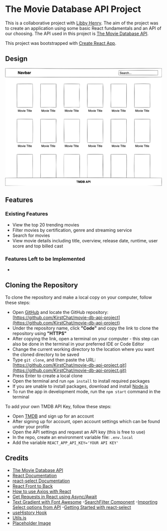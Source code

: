 # The Movie Database API Project

This is a collaborative project with [Libby Henry](https://github.com/LibbyH52). The aim of the project was to create an application using some basic React fundamentals and an API of our choosing. The API used in this project is [The Movie Database API](https://www.themoviedb.org/documentation/api).

This project was bootstrapped with [Create React App](https://github.com/facebook/create-react-app).

## Design

![TMDB App Basic Wireframe](src/img/tmdb-wireframe.png)

## Features

### Existing Features

- View the top 20 trending movies
- Filter movies by certification, genre and streaming service
- Search for movies
- View movie details including title, overview, release date, runtime, user score and top billed cast

### Features Left to be Implemented

-

## Cloning the Repository

To clone the repository and make a local copy on your computer, follow these steps:

- Open [GitHub](https://github.com/) and locate the GitHub repository: [https://github.com/KirstChat/movie-db-api-project](https://github.com/KirstChat/movie-db-api-project)
- Under the repository name, click **"Code"** and copy the link to clone the repository using **"HTTPS"**
- After copying the link, open a terminal on your computer - this step can also be done in the terminal in your preferred IDE or Code Editor
- Change the current working directory to the location where you want the cloned directory to be saved
- Type `git clone`, and then paste the URL: [https://github.com/KirstChat/movie-db-api-project.git](https://github.com/KirstChat/movie-db-api-project.git)
- Press Enter to create a local clone
- Open the terminal and run `npm install` to install required packages
- If you are unable to install packages, download and install [Node.js](https://nodejs.org/en/)
- To run the app in development mode, run the `npm start` command in the terminal

To add your own TMDB API Key, follow these steps:

- Open [TMDB](https://www.themoviedb.org/) and sign up for an account
- After signing up for account, open account settings which can be found under your profile
- Open the API settings and request an API key (this is free to use)
- In the repo, create an environment variable file: `.env.local`
- Add the variable `REACT_APP_API_KEY='YOUR API KEY'`

## Credits

- [The Movie Database API](https://developers.themoviedb.org/3/getting-started/introduction)
- [React Documentation](https://reactjs.org/docs/getting-started.html)
- [react-select Documentation](https://react-select.com/home)
- [React Front to Back](https://www.udemy.com/course/modern-react-front-to-back/)
- [How to use Axios with React](https://www.freecodecamp.org/news/how-to-use-axios-with-react/)
- [Get Requests in React using Async/Await](https://dev.to/redeyemedia/get-requests-in-react-using-async-await-7jd)
- [Text Gradient with Font Awesome](https://stackoverflow.com/questions/12732663/text-gradient-with-font-awesome)
-[SearchFilter Component](https://www.youtube.com/watch?v=n02t9wvd6hs)
-[Importing Select options from API](https://medium.com/how-to-react/react-select-dropdown-tutorial-using-react-select-51664ab8b6f3)
-[Getting Started with react-select](https://www.youtube.com/watch?v=n02t9wvd6hs)
- [useHistory Hook](https://v5.reactrouter.com/web/api/Hooks)
- [Utils.js](https://stackoverflow.com/questions/32888728/correct-way-to-share-functions-between-components-in-react)
- [Placeholder Image](https://placeholder.com/)
